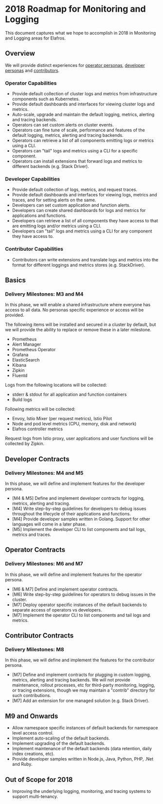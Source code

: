# 2018 Roadmap for Monitoring and Logging

This document captures what we hope to accomplish in 2018 in Monitoring and Logging areas for Elafros. 

## Overview
We will provide distinct experiences for [operator personas](../product/personas.md#operator-personas), 
[developer personas](../product/personas.md#developer-personas) and [contributors](../product/personas.md#contributors).

### Operator Capabilities
* Provide default collection of cluster logs and metrics from infrastructure components such as Kubernetes.
* Provide default dashboards and interfaces for viewing cluster logs and metrics.
* Auto-scale, upgrade and maintain the default logging, metrics, alerting and tracing backends.
* Operators can set custom alerts on cluster events.
* Operators can fine tune of scale, performance and features of the default logging, metrics, alerting and tracing backends.
* Operators can retrieve a list of all components emitting logs or metrics using a CLI.
* Operators can "tail" logs and metrics using a CLI for a specific component.
* Operators can install extensions that forward logs and metrics to different backends (e.g. Stack Driver).

### Developer Capabilities
* Provide default collection of logs, metrics, and request traces.
* Provide default dashboards and interfaces for viewing logs, metrics and traces, and for setting alerts on the same.
* Developers can set custom application and function alerts.
* Developers can create shared dashboards for logs and metrics for applications and functions.
* Developers can retrieve a list of all components they have access to that are emitting logs and/or metrics using a CLI.
* Developers can "tail" logs and metrics using a CLI for any component they have access to.

### Contributor Capabilities
* Contributors can write extensions and translate logs and metrics into the format 
for different loggings and metrics stores (e.g. StackDriver).

## Basics
### Delivery Milestones: M3 and M4
In this phase, we will enable a shared infrastructure where everyone has access to all data. 
No personas specific experience or access will be provided.

The following items will be installed and secured in a cluster by default, 
but we will provide the ability to replace or remove these in a later milestone.
* Prometheus
* Alert Manager
* Prometheus Operator
* Grafana
* ElasticSearch
* Kibana
* Zipkin
* Fluentd

Logs from the following locations will be collected:
* stderr & stdout for all application and function containers
* Build logs

Following metrics will be collected:
* Envoy, Istio Mixer (per request metrics), Istio Pilot
* Node and pod level metrics (CPU, memory, disk and network)
* Elafros controller metrics

Request logs from Istio proxy, user applications and user functions will be collected by Zipkin.

## Developer Contracts
### Delivery Milestones: M4 and M5
In this phase, we will define and implement features for the developer persona.
* [M4 & M5] Define and implement developer contracts for logging, metrics, alerting and tracing.
* [M4] Write step-by-step guidelines for developers to debug issues throughout the lifecycle of their applications and functions.
* [M4] Provide developer samples written in Golang. Support for other languages will come in a later phase.
* [M5] Implement the developer CLI to list components and tail logs, metrics and traces.

## Operator Contracts
### Delivery Milestones: M6 and M7
In this phase, we will define and implement features for the operator persona.
* [M6 & M7] Define and implement operator contracts.
* [M6] Write step-by-step guidelines for operators to debug issues in the cluster.
* [M7] Deploy operator specific instances of the default backends to separate access of operators vs developers.
* [M7] Implement the operator CLI to list components and tail logs and metrics.

## Contributor Contracts
### Delivery Milestones: M8
In this phase, we will define and implement the features for the contributor persona.
* [M7] Define and implement contracts for plugging in custom logging, metrics, alerting and tracing backends. 
We will not provide maintenance, rollout processes, etc for third-party monitoring, logging, or tracing extensions, 
though we may maintain a "contrib" directory for such contributions.
* [M7] Add an extension for one managed solution (e.g. Stack Driver).

## M9 and Onwards
* Allow namespace specific instances of default backends for namespace level access control.
* Implement auto-scaling of the default backends.
* Implement upgrading of the default backends.
* Implement maintenance of the default backends (data retention, daily index creations, etc).
* Provide developer samples written in Node.js, Java, Python, PHP, .Net and Ruby.

## Out of Scope for 2018
* Improving the underlying logging, monitoring, and tracing systems to support multi-tenancy.
